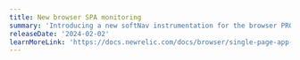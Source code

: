 ```yaml
---
title: New browser SPA monitoring
summary: 'Introducing a new softNav instrumentation for the browser PRO+SPA agent.'
releaseDate: '2024-02-02'
learnMoreLink: 'https://docs.newrelic.com/docs/browser/single-page-app-monitoring/get-started/spa-v2'
---
```


